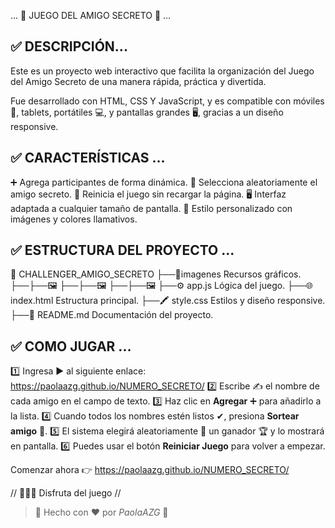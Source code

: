 ... 🎁 JUEGO DEL AMIGO SECRETO 🎁 ...


## ✅ DESCRIPCIÓN...

Este es un proyecto web interactivo que facilita la organización del Juego del Amigo Secreto de una manera rápida, práctica y divertida.

Fue desarrollado con HTML, CSS Y JavaScript, y es compatible con móviles📱, tablets, portátiles 💻, y pantallas grandes 🖥️,  gracias a un diseño responsive.


## ✅ CARACTERÍSTICAS ...

➕ Agrega participantes de forma dinámica.
🎯 Selecciona aleatoriamente el amigo secreto.
🔄 Reinicia el juego sin recargar la página.
🖥️ Interfaz adaptada a cualquier tamaño de pantalla.
🌈 Estilo personalizado con imágenes y colores llamativos.


## ✅ ESTRUCTURA DEL PROYECTO ...

📁 CHALLENGER_AMIGO_SECRETO
├──📁imagenes       Recursos gráficos.
├──├──🖼️
├──├──🖼️
├──├──🖼️
├──⚙️ app.js        Lógica del juego.
├──🌐 index.html    Estructura principal.
├──🖍️ style.css     Estilos y diseño responsive.
├──📄 README.md     Documentación del proyecto.


## ✅ COMO JUGAR ...

1️⃣ Ingresa ▶️ al siguiente enlace: https://paolaazg.github.io/NUMERO_SECRETO/
2️⃣ Escribe ✍️ el nombre de cada amigo en el campo de texto.
3️⃣ Haz clic en **Agregar** ➕ para añadirlo a la lista.
4️⃣ Cuando todos los nombres estén listos ✔, presiona **Sortear amigo** 🎲.
5️⃣ El sistema elegirá aleatoriamente 🔀 un ganador 🏆 y lo mostrará en pantalla.
6️⃣ Puedes usar el botón **Reiniciar Juego** para volver a empezar.


Comenzar ahora 👉 https://paolaazg.github.io/NUMERO_SECRETO/

// 🎉🎈🎊 Disfruta del juego //

> 💌 Hecho con ❤️ por *PaolaAZG* 💌



